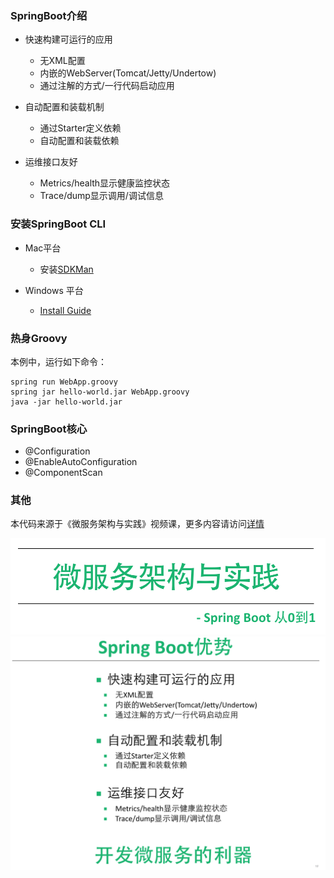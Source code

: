 ### SpringBoot介绍

* 快速构建可运行的应用

	* 无XML配置
	* 内嵌的WebServer(Tomcat/Jetty/Undertow)
	* 通过注解的方式/一行代码启动应用

* 自动配置和装载机制

	* 通过Starter定义依赖
	* 自动配置和装载依赖

* 运维接口友好

	* Metrics/health显示健康监控状态
	* Trace/dump显示调用/调试信息

### 安装SpringBoot CLI

* Mac平台

	* 安装[SDKMan](http://sdkman.io)

* Windows 平台

	* [Install Guide](https://docs.spring.io/spring-boot/docs/current/reference/html/getting-started-installing-spring-boot.html#getting-started-manual-cli-installation)

### 热身Groovy

本例中，运行如下命令：

```
spring run WebApp.groovy
spring jar hello-world.jar WebApp.groovy
java -jar hello-world.jar
```

### SpringBoot核心

* @Configuration
* @EnableAutoConfiguration
* @ComponentScan


### 其他

本代码来源于《微服务架构与实践》视频课，更多内容请访问[详情](http://www.stuq.org/course/1149)

![微服务架构与实践](/images/2nd-intro.png)
![微服务架构与实践](/images/content.png)
